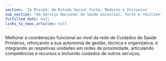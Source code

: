 ```yaml
---
section: '2a Missão: Um Estado Social Forte, Moderno e Inclusivo'
sub_section: "Um Serviço Nacional de Saúde universal, forte e resiliente"
fulfilled_date: null
links_to_news_articles: null
---
```


Melhorar a coordenação funcional ao nível da rede de Cuidados de Saúde Primários, reforçando a sua autonomia de gestão, técnica e organizativa, e integrando as respetivas unidades em redes de proximidade, articulando competências e recursos e incluindo cuidados de outros serviços;